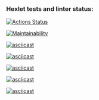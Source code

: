 ### Hexlet tests and linter status:
[![Actions Status](https://github.com/Bookworm47/java-project-61/actions/workflows/hexlet-check.yml/badge.svg)](https://github.com/Bookworm47/java-project-61/actions)

[![Maintainability](https://api.codeclimate.com/v1/badges/c0e34ba281a9057a8ffc/maintainability)](https://codeclimate.com/github/Bookworm47/java-project-first/maintainability)

[![asciicast](https://asciinema.org/a/611498.svg)](https://asciinema.org/a/611498)

[![asciicast](https://asciinema.org/a/611947.svg)](https://asciinema.org/a/611947)

[![asciicast](https://asciinema.org/a/612158.svg)](https://asciinema.org/a/612158)

[![asciicast](https://asciinema.org/a/612252.svg)](https://asciinema.org/a/612252)

[![asciicast](https://asciinema.org/a/612310.svg)](https://asciinema.org/a/612310)
